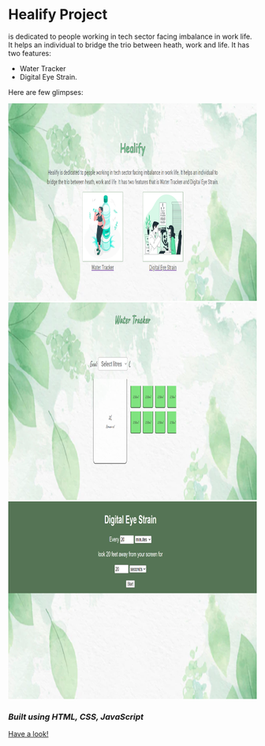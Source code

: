 # Healify Project
is dedicated to people working in tech sector facing imbalance in work life. It helps an individual to bridge the trio between heath, work and life. It has two features:
* Water Tracker 
* Digital Eye Strain.
    
Here are few glimpses:


<img src="eg1.png" width="600" height="400">
<img src="eg2.png" width="600" height="400">
<img src="eg3.png" width="600" height="400">

### *Built using HTML, CSS, JavaScript*
[Have a look!](https://aaashee.github.io/Healify_/)
